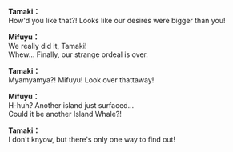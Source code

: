 # 

  
**Tamaki：**  
How'd you like that?! Looks like our desires were bigger than you!  
  
**Mifuyu：**  
We really did it, Tamaki!  
Whew... Finally, our strange ordeal is over.  
  
**Tamaki：**  
Myamyamya?! Mifuyu! Look over thattaway!  
  
**Mifuyu：**  
H-huh? Another island just surfaced...  
Could it be another Island Whale?!  
  
**Tamaki：**  
I don't knyow, but there's only one way to find out!  
